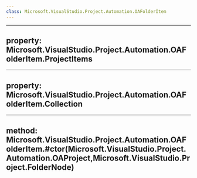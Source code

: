 ```yaml
---
class: Microsoft.VisualStudio.Project.Automation.OAFolderItem
---
```


---
property: Microsoft.VisualStudio.Project.Automation.OAFolderItem.ProjectItems
---

---
property: Microsoft.VisualStudio.Project.Automation.OAFolderItem.Collection
---

---
method: Microsoft.VisualStudio.Project.Automation.OAFolderItem.#ctor(Microsoft.VisualStudio.Project.Automation.OAProject,Microsoft.VisualStudio.Project.FolderNode)
---

